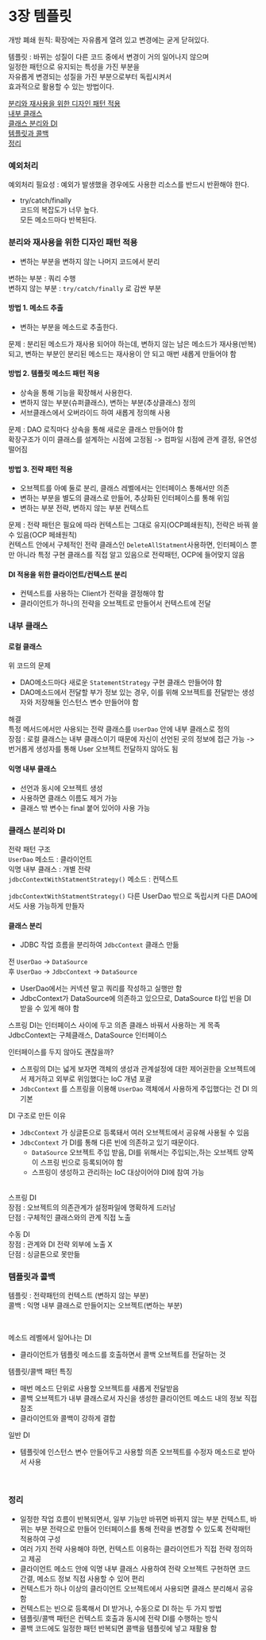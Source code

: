 # 3장 템플릿

개방 폐쇄 원칙: 확장에는 자유롭게 열려 있고 변경에는 굳게 닫혀있다.

템플릿 : 바뀌는 성질이 다른 코드 중에서 변경이 거의 일어나지 않으며<br>
일정한 패턴으로 유지되는 특성을 가진 부분을 <br>
자유롭게 변경되는 성질을 가진 부분으로부터 독립시켜서<br>
효과적으로 활용할 수 있는 방법이다.

[분리와 재사용을 위한 디자인 패턴 적용](#분리와-재사용을-위한-디자인-패턴-적용)<br/>
[내부 클래스](#내부-클래스)<br/>
[클래스 분리와 DI](#클래스-분리와-di)<br/>
[템플릿과 콜백](#템플릿과-콜백)<br/>
[정리](#정리)



### 예외처리
예외처리 필요성 : 예외가 발생했을 경우에도 사용한 리소스를 반드시 반환해야 한다.
<br>

-    try/catch/finally<br>
     코드의 복잡도가 너무 높다.<br>
     모든 메소드마다 반복된다.
     
### 분리와 재사용을 위한 디자인 패턴 적용
-   변하는 부분을 변하지 않는 나머지 코드에서 분리

변하는 부분 : 쿼리 수행  <br> 
변하지 않는 부분 :  ```try/catch/finally``` 로 감싼 부분

#### 방법 1. 메소드 추출
-   변하는 부분을 메소드로 추출한다.<br>

문제   : 분리된 메소드가 재사용 되어야 하는데, 변하지 않는 남은 메소드가 재사용(반복)되고, 변하는 부분인 분리된 메소드는 재사용이 안 되고 매번 새롭게 만들어야 함
    
#### 방법 2. 템플릿 메소드 패턴 적용
-   상속을 통해 기능을 확장해서 사용한다.
-   변하지 않는 부분(슈퍼클래스), 변하는 부분(추상클래스) 정의
-   서브클래스에서 오버라이드 하여 새롭게 정의해 사용



문제 : DAO 로직마다 상속을 통해 새로운 클래스 만들어야 함 <br>
확장구조가 이미 클래스를 설계하는 시점에 고정됨 -> 컴파일 시점에 관계 결정, 유연성 떨어짐 

#### 방법 3. 전략 패턴 적용
-   오브젝트를 아예 둘로 분리, 클래스 레벨에서는 인터페이스 통해서만 의존
-   변하는 부분을 별도의 클래스로 만들어, 추상화된 인터페이스를 통해 위임
-   변하는 부분 전략, 변하지 않는 부분 컨텍스트



문제 : 전략 패턴은 필요에 따라 컨텍스트는 그대로 유지(OCP폐쇄원칙), 전략은 바꿔 쓸 수 있음(OCP 페쇄원칙) <br>
컨텍스트 안에서 구체적인 전략 클래스인 ```DeleteAllStatment```사용하면, 인터페이스 뿐만 아니라 특정 구현 클래스를 직접 알고 있음으로 전략패턴, OCP에 들어맞지 않음


#### DI 적용을 위한 클라이언트/컨텍스트 분리
-   컨텍스트를 사용하는 Client가 전략을 결정해야 함
-   클라이언트가 하나의 전략을 오브젝트로 만들어서 컨텍스트에 전달



### 내부 클래스 

#### 로컬 클래스
위 코드의 문제 
-   DAO메소드마다 새로운 ``StatementStrategy`` 구현 클래스 만들어야 함 <br>
-   DAO메소드에서 전달할 부가 정보 있는 경우, 이를 위해 오브젝트를 전달받는 생성자와 저장해둘 인스턴스 변수 만들어야 함

해결<br>
특정 메서드에서만 사용되는 전략 클래스를 ```UserDao```  안에 내부 클래스로 정의
<br>
장점 : 로컬 클래스는 내부 클래스이기 때문에 자신이 선언된 곳의 정보에 접근 가능
-> 번거롭게 생성자를 통해 User 오브젝트 전달하지 않아도 됨

#### 익명 내부 클래스
-   선언과 동시에 오브젝트 생성 
-   사용하면 클래스 이름도 제거 가능<br>
-   클래스 밖 변수는 final 붙어 있어야 사용 가능


### 클래스 분리와 DI

전략 패턴 구조<br>
```UserDao``` 메소드 : 클라이언트 <br>
익명 내부 클래스 : 개별 전략 <br>
```jdbcContextWithStatmentStrategy()``` 메소드 : 컨텍스트 <br>

```jdbcContextWithStatmentStrategy()```  다른 UserDao 밖으로 독립시켜 다른 DAO에서도 사용 가능하게 만들자

#### 클래스 분리 

-   JDBC 작업 흐름을 분리하여 ```JdbcContext``` 클래스 만듦 <br>

전
```UserDao``` -> ``DataSource`` <br>
후
```UserDao``` -> ```JdbcContext``` -> ```DataSource```
<br>

-   UserDao에서는 커넥션 말고 쿼리를 작성하고 실행만 함<br>
-   JdbcContext가 DataSource에 의존하고 있으므로, DataSource 타입 빈을 DI 받을 수 있게 해야 함
    <br>
    
스프링 DI는 인터페이스 사이에 두고 의존 클래스 바꿔서 사용하는 게 목족
<br>
JdbcContext는 구체클래스, DataSource 인터페이스
<br>

인터페이스를 두지 않아도 괜찮을까?<br>
-  스프링의 DI는 넓게 보자면 객체의 생성과 관계설정에 대한 제어권한을 오브젝트에서 제거하고 외부로 위임했다는 IoC 개념 포괄
-   ```JdbcContext``` 를 스프링을 이용해 ```UserDao``` 객체에서 사용하게 주입했다는 건 DI 의 기본
    <br>
    
DI 구조로 만든 이유<br>
-   ```JdbcContext``` 가 싱글톤으로 등록돼서 여러 오브젝트에서 공유해 사용될 수 있음
-   ```JdbcContext``` 가 DI를 통해 다른 빈에 의존하고 있기 때문이다.
    -   ```DataSource``` 오브젝트 주입 받음, DI를 위해서는 주입되는,하는 오브젝트 양쪽이 스프링 빈으로 등록되어야 함
    -   스프링이 생성하고 관리하는 IoC 대상이어야 DI에 참여 가능
    
<br>
스프링 DI <br>
장점 : 오브젝트의 의존관계가 설정파일에 명확하게 드러남 <br>
단점 : 구체적인 클래스와의 관계 직접 노출

수동 DI<br>
장점 : 관계와 DI 전략 외부에 노출 X<br>
단점 : 싱글톤으로 못만듦

### 템플릿과 콜백
템플릿 : 전략패턴의 컨텍스트 (변하지 않는 부분) <br> 
콜백 : 익명 내부 클래스로 만들어지는 오브젝트(변하는 부분)

<br>

메소드 레벨에서 일어나는 DI <br>
-   클라이언트가 템플릿 메소드를 호출하면서 콜백 오브젝트를 전달하는 것
    <br>
    
템플릿/콜백 패턴 특징<br>
-   매번 메소드 단위로 사용할 오브젝트를 새롭게 전달받음
-   콜백 오브젝트가 내부 클래스로서 자신을 생성한 클라이언트 메소드 내의 정보 직접 참조
-   클라이언트와 콜백이 강하게 결합<br>
    
일반 DI
-   템플릿에 인스턴스 변수 만들어두고 사용할 의존 오브젝트를 수정자 메소드로 받아서 사용

<br>

### 정리
-   일정한 작업 흐름이 반복되면서, 일부 기능만 바뀌면 바뀌지 않는 부분 컨텍스트, 바뀌는 부분 전략으로 만들어 인터페이스를 통해 전략을 변경할 수 있도록 전략패턴 적용하여 구성
-   여러 가지 전략 사용해야 하면, 컨텍스트 이용하는 클라이언트가 직접 전략 정의하고 제공
-   클라이언트 메소드 안에 익명 내부 클래스 사용하여 전략 오브젝트 구현하면 코드 간결, 메소드 정보 직접 사용할 수 있어 편리
-   컨텍스트가 하나 이상의 클라이언트 오브젝트에서 사용되면 클래스 분리해서 공유함
-   컨텍스트는 빈으로 등록해서 DI 받거나, 수동으로 DI 하는 두 가지 방법
-   템플릿/콜백 패턴은 컨텍스트 호출과 동시에 전략 DI를 수행하는 방식
-   콜백 코드에도 일정한 패턴 반복되면 콜백을 템플릿에 넣고 재활용 함
